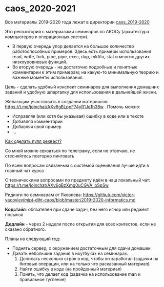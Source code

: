 # caos_2020-2021

Все материалы 2019-2020 года лежат в директории [caos_2019-2020](caos_2019-2020/)

Это репозиторий с материалами семинаров по АКОСу (архитектура компьютеров и операционных систем). 
* В первую очередь упор делается на большое количество работоспособных примеров.
  Здесь есть примеры использования read, write, fork, pipe, pipe, exec, dup, mkfifo, stat и многих других низкоуровневых функций.
* Во вторую очередь - на достаточно подробные и понятные комментарии к этим примерам; на какую-то минимальную теорию и важные моменты использования.

Цель - сделать удобный конспект семинаров для выполнения домашних заданий и удобную шпаргалку для использования в дальнейшей жизни.

Желающим участвовать в создании материалов: https://t.me/joinchat/AXv6gBLppF74yR1Je1h38w . Помочь можно:
* Исправляя (или хотя бы указывая) ошибку в коде или в тексте
* Добавляя комментарии
* Добавляя свой пример
* ...

[Как сделать пулл реквест?](tools/save_them_all.md#how)

Со мной можно связаться по телеграму, если не отвечаю, не стесняйтесь повторно пинговать

По всем вопросам связанным с системой оценивания лучше идти в главный чат курса

С техническими вопросами по предмету идём в наш локальный чат: https://t.me/joinchat/AXv6gBzXmg0uCGVA_bSpSw

Ридинги по семинарам от Яковлева: https://github.com/victor-yacovlev/mipt-diht-caos/blob/master/2019-2020-informatics.md

**Кодстайл**: обязателен при сдаче задач, без него игнор или реджект посылок

**Дедлайн** - через 2 недели после открытия для всех контестов, если не сказано обратного.


Планы на следующий год:
* Поднять сервер, с окружением достаточным для сдачи домашек
* Давать небольшие задания в ноутбуках на семинарах.
  1) Дописать несколько строк в код, чтобы он заработал (задачки на битовые операции, или на только что расказанный материал)
  2) Найти ошибку в коде (на пройденный материал)
  3) Понять, что делает код (задачка на использование man и правильное гугление)

